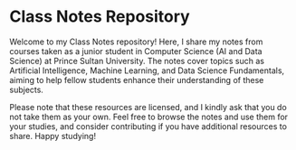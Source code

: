 # Class Notes Repository
Welcome to my Class Notes repository! Here, I share my notes from courses taken as a junior student in Computer Science (AI and Data Science) at Prince Sultan University. The notes cover topics such as Artificial Intelligence, Machine Learning, and Data Science Fundamentals, aiming to help fellow students enhance their understanding of these subjects.

Please note that these resources are licensed, and I kindly ask that you do not take them as your own. Feel free to browse the notes and use them for your studies, and consider contributing if you have additional resources to share. Happy studying!

